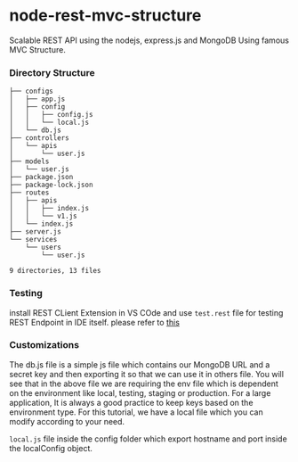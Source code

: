 # node-rest-mvc-structure
Scalable REST API using the nodejs, express.js and MongoDB Using famous MVC Structure.

### Directory Structure
```
├── configs
│   ├── app.js
│   ├── config
│   │   ├── config.js
│   │   └── local.js
│   └── db.js
├── controllers
│   └── apis
│       └── user.js
├── models
│   └── user.js
├── package.json
├── package-lock.json
├── routes
│   ├── apis
│   │   ├── index.js
│   │   └── v1.js
│   └── index.js
├── server.js
└── services
    └── users
        └── user.js

9 directories, 13 files
```

### Testing
  install REST CLient Extension in VS COde and use `test.rest` file for testing REST Endpoint in IDE itself. please refer to [this](https://github.com/Huachao/vscode-restclient/blob/master/README.md)
  
### Customizations
  The db.js file is a simple js file which contains our MongoDB URL and a secret key and then exporting it so that we can use it in others file. 
  You will see that in the above file we are requiring the env file which is dependent on the environment like local, testing, staging or production. For a large application, It is always a good practice to keep keys based on the environment type. For this tutorial, we have a local file which you can modify according to your need.
  
  `local.js` file inside the config folder which export hostname and port inside the localConfig object.
